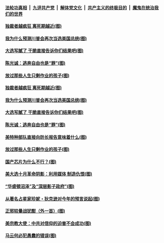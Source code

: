 

####  [法轮功真相](../../../../basic/blob/master/README.md?t=11241902) &nbsp;|&nbsp; [九评共产党](../../../../9ping.md/blob/master/README.md?t=11241902) &nbsp;|&nbsp; [解体党文化](../../../../jtdwh.md/blob/master/README.md?t=11241902)  &nbsp;|&nbsp; [共产主义的终极目的](../../../../gczydzjmd.md/blob/master/README.md?t=11241902) &nbsp;|&nbsp; [魔鬼在统治我们的世界](../../../../mgztzwmdsj.md/blob/master/README.md?t=11241902) 

#### [独裁者越疯狂 离死期越近(图)](../pages/p4/953576.md?t=11241902) 

#### [我为什么预测川普会再次当选美国总统(图)](../pages/p4/953572.md?t=11241902) 


#### [大选写腻了 干脆直接告诉你们结果吧(图)](../pages/p4/953568.md?t=11241902) 

#### [陈光诚：逃奔自由也是“罪”(图)](../pages/p4/953567.md?t=11241902) 

#### [放过那些人生只剩作业的孩子(图)](../pages/p4/953459.md?t=11241902) 


#### [独裁者越疯狂 离死期越近(图)](../pages/p4/953576.md?t=11241902) 

#### [我为什么预测川普会再次当选美国总统(图)](../pages/p4/953572.md?t=11241902) 


#### [大选写腻了 干脆直接告诉你们结果吧(图)](../pages/p4/953568.md?t=11241902) 

#### [陈光诚：逃奔自由也是“罪”(图)](../pages/p4/953567.md?t=11241902) 

#### [美特种部队直接向防长报告意味着什么(图)](../pages/p4/953566.md?t=11241902) 




#### [放过那些人生只剩作业的孩子(图)](../pages/p4/953459.md?t=11241902) 

#### [国产芯片为什么不行？(图)](../pages/p4/953458.md?t=11241902) 

#### [美大选十月革命阴影：利用媒体 制造仇恨(图)](../pages/p4/953457.md?t=11241902) 

#### [“华盛顿沼泽”及“深层影子政府”(图)](../pages/p4/953463.md?t=11241902) 

#### [从著名占星家珍妮・狄克逊对今年的预言说起(图)](../pages/p4/953460.md?t=11241902) 


#### [正邪较量战犹酣（外一首）(图)](../pages/p4/953422.md?t=11241902) 


#### [美宗教大使：中共对信仰的迫害不会成功(图)](../pages/p4/953359.md?t=11241902) 

#### [马云何必犯愚蠢的错误(图)](../pages/p4/953381.md?t=11241902) 

